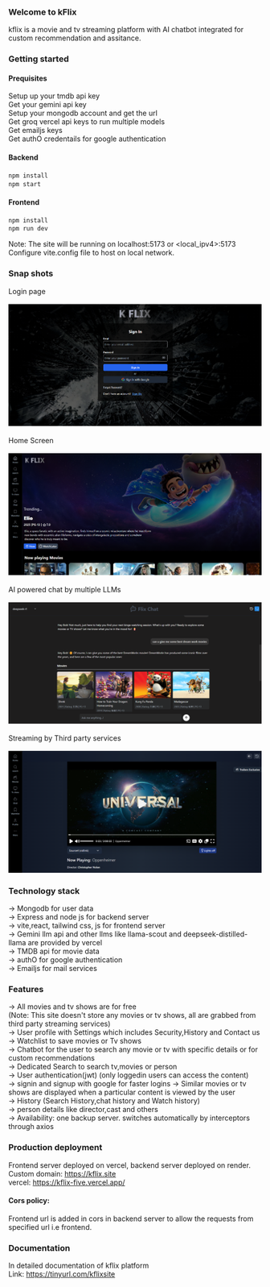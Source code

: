 ### Welcome to kFlix
kflix is a movie and tv streaming platform with AI chatbot integrated for custom recommendation and assitance.  

### Getting started

#### Prequisites
Setup up your tmdb api key <br>
Get your gemini api key <br>
Setup your mongodb account and get the url <br>
Get groq vercel api keys to run multiple models <br>
Get emailjs keys <br>
Get authO credentails for google authentication <br>

#### Backend
```sh
npm install
npm start
```
#### Frontend
```sh
npm install
npm run dev
```
Note: The site will be running on localhost:5173 or <local_ipv4>:5173 <br>
Configure vite.config file to host on local network.

### Snap shots
Login page
<br><br>
![Login](/snapshots/loginpage.png)
<br><br>
Home Screen
<br><br>
![Homescreen](/snapshots/homepage1.png)
<br><br>
AI powered chat by multiple LLMs
<br><br>
![chat page2](/snapshots/chatf1.png)
<br><br>
Streaming by Third party services
<br><br>
![watch page](/snapshots/watchpagetv3.png)
<br>

### Technology stack
-> Mongodb for user data <br>
-> Express and node js for backend server <br>
-> vite,react, tailwind css, js for frontend server <br>
-> Gemini llm api and other llms like llama-scout and deepseek-distilled-llama are provided by vercel <br>
-> TMDB api for movie data <br>
-> authO for google authentication <br>
-> Emailjs for mail services <br>

### Features
-> All movies and tv shows are for free <br>
(Note: This site doesn't store any movies or tv shows, all are grabbed from third party streaming services)<br>
-> User profile with Settings which includes Security,History and Contact us <br>
-> Watchlist to save movies or Tv shows <br>
-> Chatbot for the user to search any movie or tv with specific details or for custom recommendations <br>
-> Dedicated Search to search tv,movies or person <br>
-> User authentication(jwt) (only loggedin users can access the content) <br>
-> signin and signup with google for faster logins
-> Similar movies or tv shows are displayed when a particular content is viewed by the user <br>
-> History (Search History,chat history and Watch history) <br>
-> person details like director,cast and others <br>
-> Availability: one backup server. switches automatically by interceptors through axios <br>

### Production deployment
Frontend server deployed on vercel, backend server deployed on render. <br>
Custom domain: https://kflix.site <br> 
vercel: https://kflix-five.vercel.app/ <br>

#### Cors policy: <br>
Frontend url is added in cors in backend server to allow the requests from specified url i.e frontend. 
<br>

### Documentation
In detailed documentation of kflix platform <br>
Link: https://tinyurl.com/kflixsite
